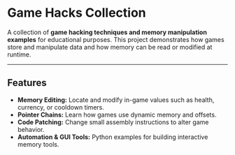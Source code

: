 # Game Hacks Collection

A collection of **game hacking techniques and memory manipulation examples** for educational purposes. This project demonstrates how games store and manipulate data and how memory can be read or modified at runtime.

---

## Features

- **Memory Editing:** Locate and modify in-game values such as health, currency, or cooldown timers.
- **Pointer Chains:** Learn how games use dynamic memory and offsets.
- **Code Patching:** Change small assembly instructions to alter game behavior.
- **Automation & GUI Tools:** Python examples for building interactive memory tools.
